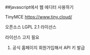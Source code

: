 ##javascript에서 웹 에디터 사용하기

TinyMCE https://www.tiny.cloud/

오픈소스 LGPL 2.1 라이선스 

라이선스 고지 필요

1. 공식 홈페이지 회원가입해서 API 키 발급
